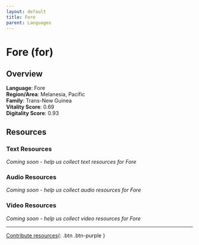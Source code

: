 ```yaml
---
layout: default
title: Fore
parent: Languages
---
```


# Fore (for)

## Overview

**Language**: Fore  
**Region/Area**: Melanesia, Pacific  
**Family**: Trans-New Guinea  
**Vitality Score**: 0.69  
**Digitality Score**: 0.93  

## Resources

### Text Resources
*Coming soon - help us collect text resources for Fore*

### Audio Resources
*Coming soon - help us collect audio resources for Fore*

### Video Resources
*Coming soon - help us collect video resources for Fore*

---

[Contribute resources](https://fairtrain.github.io/){: .btn .btn-purple }
